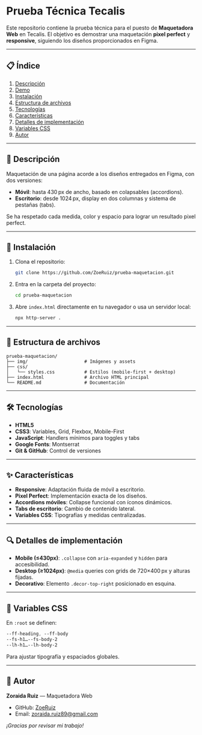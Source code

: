 # Prueba Técnica Tecalis

Este repositorio contiene la prueba técnica para el puesto de **Maquetadora Web** en Tecalis. El objetivo es demostrar una maquetación **pixel perfect** y **responsive**, siguiendo los diseños proporcionados en Figma.

---

## 📋 Índice

1. [Descripción](#descripción)
2. [Demo](#demo)
3. [Instalación](#instalación)
4. [Estructura de archivos](#estructura-de-archivos)
5. [Tecnologías](#tecnologías)
6. [Características](#características)
7. [Detalles de implementación](#detalles-de-implementación)
8. [Variables CSS](#variables-css)
9. [Autor](#autor)

---

## 📝 Descripción

Maquetación de una página acorde a los diseños entregados en Figma, con dos versiones:

* **Móvil**: hasta 430 px de ancho, basado en colapsables (accordions).
* **Escritorio**: desde 1024 px, display en dos columnas y sistema de pestañas (tabs).

Se ha respetado cada medida, color y espacio para lograr un resultado pixel perfect.

---

## 💾 Instalación

1. Clona el repositorio:

   ```bash
   git clone https://github.com/ZoeRuiz/prueba-maquetacion.git
   ```
2. Entra en la carpeta del proyecto:

   ```bash
   cd prueba-maquetacion
   ```
3. Abre `index.html` directamente en tu navegador o usa un servidor local:

   ```bash
   npx http-server .
   ```

---

## 📂 Estructura de archivos

```
prueba-maquetacion/
├── img/                     # Imágenes y assets
├── css/
│   └── styles.css           # Estilos (mobile-first + desktop)
├── index.html               # Archivo HTML principal
└── README.md                # Documentación
```

---

## 🛠 Tecnologías

* **HTML5**
* **CSS3**: Variables, Grid, Flexbox, Mobile-First
* **JavaScript**: Handlers mínimos para toggles y tabs
* **Google Fonts**: Montserrat
* **Git & GitHub**: Control de versiones

---

## ✨ Características

* **Responsive**: Adaptación fluida de móvil a escritorio.
* **Pixel Perfect**: Implementación exacta de los diseños.
* **Accordions móviles**: Collapse funcional con íconos dinámicos.
* **Tabs de escritorio**: Cambio de contenido lateral.
* **Variables CSS**: Tipografías y medidas centralizadas.

---

## 🔍 Detalles de implementación

* **Mobile (≤430px)**: `.collapse` con `aria-expanded` y `hidden` para accesibilidad.
* **Desktop (≥1024px)**: `@media` queries con grids de 720×400 px y alturas fijadas.
* **Decorativo**: Elemento `.decor-top-right` posicionado en esquina.

---

## 🎨 Variables CSS

En `:root` se definen:

```css
--ff-heading, --ff-body
--fs-h1…--fs-body-2
--lh-h1…--lh-body-2
```

Para ajustar tipografía y espaciados globales.

---

## 👤 Autor

**Zoraida Ruiz** — Maquetadora Web

* GitHub: [ZoeRuiz](https://github.com/ZoeRuiz)
* Email: [zoraida.ruiz89@gmail.com](mailto:zoraida.ruiz89@gmail.com)

*¡Gracias por revisar mi trabajo!*
